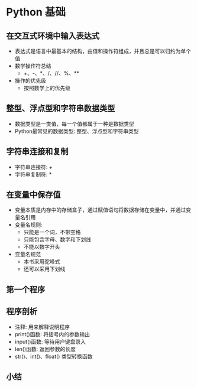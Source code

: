 # Python 基础

## 在交互式环境中输入表达式

- 表达式是语言中最基本的结构，由值和操作符组成，并且总是可以归约为单个值
- 数学操作符总结
  - +、-、\*、/、//、%、\*\*
- 操作的优先级
  - 按照数学上的优先级

## 整型、浮点型和字符串数据类型
- 数据类型是一类值，每一个值都属于一种是数据类型
- Python最常见的数据类型: 整型、浮点型和字符串类型

## 字符串连接和复制
- 字符串连接符: +
- 字符串复制符: *  

## 在变量中保存值
- 变量本质是内存中的存储盒子，通过赋值语句将数据存储在变量中，并通过变量名引用
- 变量名规则:
  - 只能是一个词，不带空格
  - 只能包含字母、数字和下划线
  - 不能以数字开头
- 变量名规范
  - 本书采用驼峰式
  - 还可以采用下划线

## 第一个程序

## 程序剖析
- 注释: 用来解释说明程序
- print()函数: 将括号内的参数输出
- input()函数: 等待用户键盘录入
- len()函数: 返回参数的长度
- str()、int()、float() 类型转换函数

## 小结